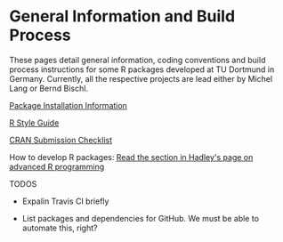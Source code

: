 General Information and Build Process
=====================================

These pages detail general information, coding conventions and build process instructions for some R packages developed at TU Dortmund in Germany. Currently, all the respective projects are lead either by Michel Lang or Bernd Bischl. 

[Package Installation Information](https://github.com/tudo-r/PackagesInfo/wiki/Installation-Information)

[R Style Guide](https://github.com/tudo-r/PackagesInfo/wiki/R-Style-Guide)

[CRAN Submission Checklist](https://github.com/tudo-r/PackagesInfo/wiki/R)

How to develop R packages:
[Read the section in Hadley's page on advanced R programming](http://adv-r.had.co.nz/#package-development)


TODOS

* Expalin Travis CI briefly

* List packages and dependencies for GitHub. We must be able to automate this, right?
